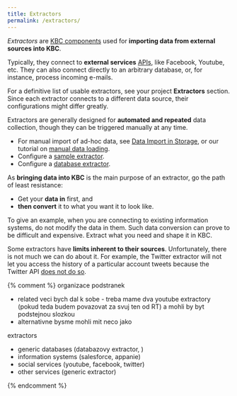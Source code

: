 ```yaml
---
title: Extractors
permalink: /extractors/
---
```


*Extractors* are [KBC components](/overview/) used for **importing data from external sources into KBC**. 

Typically, they connect to **external services** [APIs](https://en.wikipedia.org/wiki/Application_programming_interface#Web_APIs), like Facebook, Youtube, etc. 
They can also connect directly to an arbitrary database, or, for instance, process incoming e-mails. 

For a definitive list of usable extractors, see your project **Extractors** section. 
Since each extractor connects to a different data source, their configurations might differ greatly.

Extractors are generally designed for **automated and repeated** data collection, though they can 
be triggered manually at any time. 

- For manual import of ad-hoc data, see [Data Import in Storage](/storage/), or our tutorial on [manual data loading](/overview/tutorial/load/).
- Configure a [sample extractor](/overview/tutorial/load/googledrive/). 
- Configure a [database extractor](/overview/tutorial/load/database/).

As **bringing data into KBC** is the main purpose of an extractor, go the path of least resistance:

- Get your **data in** first, and 
- **then convert** it to what you want it to look like. 

To give an example, when you are connecting to existing information systems, do not modify the data in them. 
Such data conversion can prove to be difficult and expensive. Extract what you need and shape it in KBC.

Some extractors have **limits inherent to their sources**. Unfortunately, there is not much we can do about it. 
For example, the Twitter extractor will not let you access the history of a particular account tweets 
because the Twitter API [does not do so](http://stackoverflow.com/questions/1662151/getting-historical-data-from-twitter). 


{% comment %}
organizace podstranek
- related veci bych dal k sobe - treba mame dva youtube extractory (pokud teda budem povazovat za svuj ten od RT) a 
mohli by byt podstejnou slozkou
- alternativne bysme mohli mit neco jako

extractors
- generic databases (databazovy extractor, )
- information systems (salesforce, appanie)
- social services (youtube, facebook, twitter)
- other services (generic extractor)

{% endcomment %}
